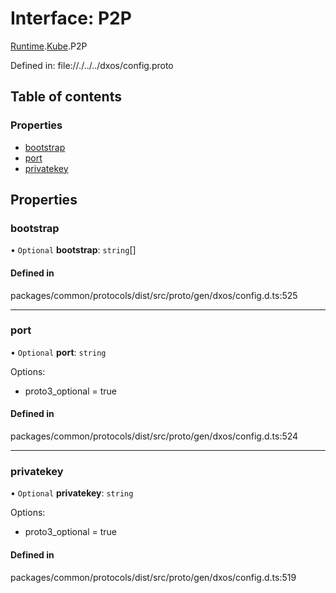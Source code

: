 # Interface: P2P

[Runtime](../modules/dxos_config.defs.Runtime.md).[Kube](../modules/dxos_config.defs.Runtime.Kube.md).P2P

Defined in:
  file://./../../dxos/config.proto

## Table of contents

### Properties

- [bootstrap](dxos_config.defs.Runtime.Kube.P2P.md#bootstrap)
- [port](dxos_config.defs.Runtime.Kube.P2P.md#port)
- [privatekey](dxos_config.defs.Runtime.Kube.P2P.md#privatekey)

## Properties

### bootstrap

• `Optional` **bootstrap**: `string`[]

#### Defined in

packages/common/protocols/dist/src/proto/gen/dxos/config.d.ts:525

___

### port

• `Optional` **port**: `string`

Options:
  - proto3_optional = true

#### Defined in

packages/common/protocols/dist/src/proto/gen/dxos/config.d.ts:524

___

### privatekey

• `Optional` **privatekey**: `string`

Options:
  - proto3_optional = true

#### Defined in

packages/common/protocols/dist/src/proto/gen/dxos/config.d.ts:519
